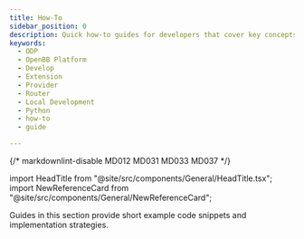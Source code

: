 ```yaml
---
title: How-To
sidebar_position: 0
description: Quick how-to guides for developers that cover key concepts.
keywords:
  - ODP
  - OpenBB Platform
  - Develop
  - Extension
  - Provider
  - Router
  - Local Development
  - Python
  - how-to
  - guide

---
```


{/* markdownlint-disable MD012 MD031 MD033 MD037 */}

import HeadTitle from "@site/src/components/General/HeadTitle.tsx";
import NewReferenceCard from "@site/src/components/General/NewReferenceCard";

<HeadTitle title="How-To Guides - Development | OpenBB Docs" />

Guides in this section provide short example code snippets and implementation strategies.


<ul className="grid grid-cols-1 gap-2 -ml-6">
  <NewReferenceCard
    title="HTTP Requests"
    description="How to utilize the built-in and configured session objects for external HTTP requests."
    url="/python/developer/how-to/http_requests"
  />
  <NewReferenceCard
    title="Annotated Results"
    description="How to include additional metadata from a provider in the function output."
    url="/python/developer/how-to/annotated_results"
  />
</ul>